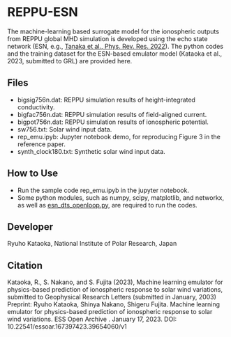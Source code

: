 # REPPU-ESN
The machine-learning based surrogate model for the ionospheric outputs from REPPU global MHD simulation is developed using the echo state network (ESN, e.g., [Tanaka et al., Phys. Rev. Res. 2022](https://journals.aps.org/prresearch/abstract/10.1103/PhysRevResearch.4.L032014)). The python codes and the training dataset for the ESN-based emulator model (Kataoka et al., 2023, submitted to GRL) are provided here.

  ## Files
  * bigsig756n.dat: REPPU simulation results of height-integrated conductivity. 
  * bigfac756n.dat: REPPU simulation results of field-aligned current. 
  * bigpot756n.dat: REPPU simulation results of ionospheric potential. 
  * sw756.txt: Solar wind input data. 
  * rep_emu.ipyb: Jupyter notebook demo, for reproducing Figure 3 in the reference paper.
  * synth_clock180.txt: Synthetic solar wind input data. 

  ## How to Use
  * Run the sample code rep_emu.ipyb in the jupyter notebook.
  * Some python modules, such as numpy, scipy, matplotlib, and networkx, as well as [esn_dts_openloop.py](https://github.com/GTANAKA-LAB/DTS-ES), are required to run the codes. 

  ## Developer
  Ryuho Kataoka, National Institute of Polar Research, Japan
  
  ## Citation
  Kataoka, R., S. Nakano, and S. Fujita (2023), Machine learning emulator for physics-based prediction of ionospheric response to solar wind variations, submitted to Geophysical Research Letters (submitted in January, 2003)
  Preprint: Ryuho Kataoka, Shinya Nakano, Shigeru Fujita. Machine learning emulator for physics-based prediction of ionospheric response to solar wind variations. ESS Open Archive . January 17, 2023.
  DOI: 10.22541/essoar.167397423.39654060/v1
